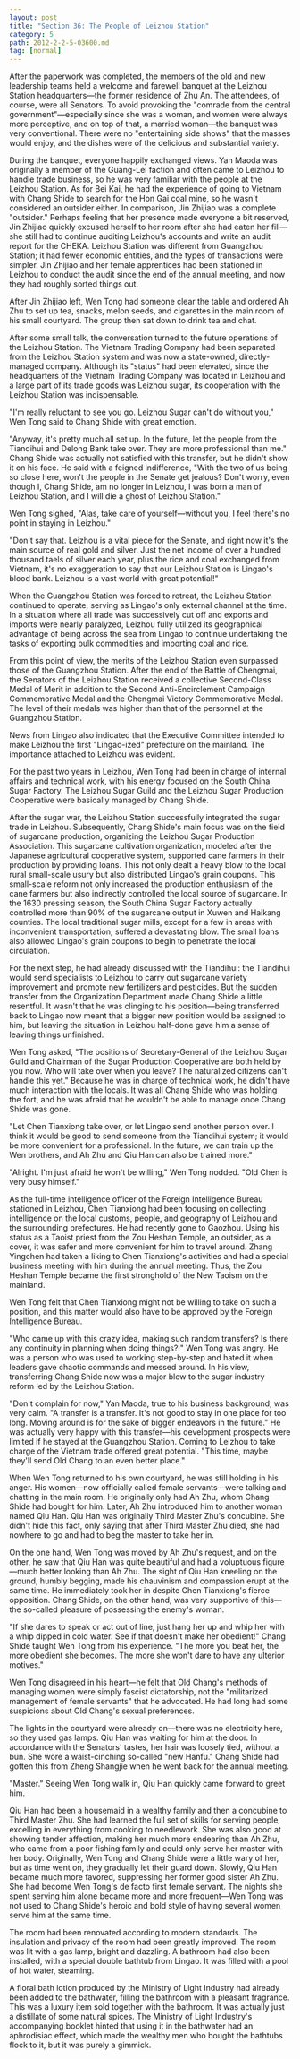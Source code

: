 ```yaml
---
layout: post
title: "Section 36: The People of Leizhou Station"
category: 5
path: 2012-2-2-5-03600.md
tag: [normal]
---
```


After the paperwork was completed, the members of the old and new leadership teams held a welcome and farewell banquet at the Leizhou Station headquarters—the former residence of Zhu An. The attendees, of course, were all Senators. To avoid provoking the "comrade from the central government"—especially since she was a woman, and women were always more perceptive, and on top of that, a married woman—the banquet was very conventional. There were no "entertaining side shows" that the masses would enjoy, and the dishes were of the delicious and substantial variety.

During the banquet, everyone happily exchanged views. Yan Maoda was originally a member of the Guang-Lei faction and often came to Leizhou to handle trade business, so he was very familiar with the people at the Leizhou Station. As for Bei Kai, he had the experience of going to Vietnam with Chang Shide to search for the Hon Gai coal mine, so he wasn't considered an outsider either. In comparison, Jin Zhijiao was a complete "outsider." Perhaps feeling that her presence made everyone a bit reserved, Jin Zhijiao quickly excused herself to her room after she had eaten her fill—she still had to continue auditing Leizhou's accounts and write an audit report for the CHEKA. Leizhou Station was different from Guangzhou Station; it had fewer economic entities, and the types of transactions were simpler. Jin Zhijiao and her female apprentices had been stationed in Leizhou to conduct the audit since the end of the annual meeting, and now they had roughly sorted things out.

After Jin Zhijiao left, Wen Tong had someone clear the table and ordered Ah Zhu to set up tea, snacks, melon seeds, and cigarettes in the main room of his small courtyard. The group then sat down to drink tea and chat.

After some small talk, the conversation turned to the future operations of the Leizhou Station. The Vietnam Trading Company had been separated from the Leizhou Station system and was now a state-owned, directly-managed company. Although its "status" had been elevated, since the headquarters of the Vietnam Trading Company was located in Leizhou and a large part of its trade goods was Leizhou sugar, its cooperation with the Leizhou Station was indispensable.

"I'm really reluctant to see you go. Leizhou Sugar can't do without you," Wen Tong said to Chang Shide with great emotion.

"Anyway, it's pretty much all set up. In the future, let the people from the Tiandihui and Delong Bank take over. They are more professional than me." Chang Shide was actually not satisfied with this transfer, but he didn't show it on his face. He said with a feigned indifference, "With the two of us being so close here, won't the people in the Senate get jealous? Don't worry, even though I, Chang Shide, am no longer in Leizhou, I was born a man of Leizhou Station, and I will die a ghost of Leizhou Station."

Wen Tong sighed, "Alas, take care of yourself—without you, I feel there's no point in staying in Leizhou."

"Don't say that. Leizhou is a vital piece for the Senate, and right now it's the main source of real gold and silver. Just the net income of over a hundred thousand taels of silver each year, plus the rice and coal exchanged from Vietnam, it's no exaggeration to say that our Leizhou Station is Lingao's blood bank. Leizhou is a vast world with great potential!"

When the Guangzhou Station was forced to retreat, the Leizhou Station continued to operate, serving as Lingao's only external channel at the time. In a situation where all trade was successively cut off and exports and imports were nearly paralyzed, Leizhou fully utilized its geographical advantage of being across the sea from Lingao to continue undertaking the tasks of exporting bulk commodities and importing coal and rice.

From this point of view, the merits of the Leizhou Station even surpassed those of the Guangzhou Station. After the end of the Battle of Chengmai, the Senators of the Leizhou Station received a collective Second-Class Medal of Merit in addition to the Second Anti-Encirclement Campaign Commemorative Medal and the Chengmai Victory Commemorative Medal. The level of their medals was higher than that of the personnel at the Guangzhou Station.

News from Lingao also indicated that the Executive Committee intended to make Leizhou the first "Lingao-ized" prefecture on the mainland. The importance attached to Leizhou was evident.

For the past two years in Leizhou, Wen Tong had been in charge of internal affairs and technical work, with his energy focused on the South China Sugar Factory. The Leizhou Sugar Guild and the Leizhou Sugar Production Cooperative were basically managed by Chang Shide.

After the sugar war, the Leizhou Station successfully integrated the sugar trade in Leizhou. Subsequently, Chang Shide's main focus was on the field of sugarcane production, organizing the Leizhou Sugar Production Association. This sugarcane cultivation organization, modeled after the Japanese agricultural cooperative system, supported cane farmers in their production by providing loans. This not only dealt a heavy blow to the local rural small-scale usury but also distributed Lingao's grain coupons. This small-scale reform not only increased the production enthusiasm of the cane farmers but also indirectly controlled the local source of sugarcane. In the 1630 pressing season, the South China Sugar Factory actually controlled more than 90% of the sugarcane output in Xuwen and Haikang counties. The local traditional sugar mills, except for a few in areas with inconvenient transportation, suffered a devastating blow. The small loans also allowed Lingao's grain coupons to begin to penetrate the local circulation.

For the next step, he had already discussed with the Tiandihui: the Tiandihui would send specialists to Leizhou to carry out sugarcane variety improvement and promote new fertilizers and pesticides. But the sudden transfer from the Organization Department made Chang Shide a little resentful. It wasn't that he was clinging to his position—being transferred back to Lingao now meant that a bigger new position would be assigned to him, but leaving the situation in Leizhou half-done gave him a sense of leaving things unfinished.

Wen Tong asked, "The positions of Secretary-General of the Leizhou Sugar Guild and Chairman of the Sugar Production Cooperative are both held by you now. Who will take over when you leave? The naturalized citizens can't handle this yet." Because he was in charge of technical work, he didn't have much interaction with the locals. It was all Chang Shide who was holding the fort, and he was afraid that he wouldn't be able to manage once Chang Shide was gone.

"Let Chen Tianxiong take over, or let Lingao send another person over. I think it would be good to send someone from the Tiandihui system; it would be more convenient for a professional. In the future, we can train up the Wen brothers, and Ah Zhu and Qiu Han can also be trained more."

"Alright. I'm just afraid he won't be willing," Wen Tong nodded. "Old Chen is very busy himself."

As the full-time intelligence officer of the Foreign Intelligence Bureau stationed in Leizhou, Chen Tianxiong had been focusing on collecting intelligence on the local customs, people, and geography of Leizhou and the surrounding prefectures. He had recently gone to Gaozhou. Using his status as a Taoist priest from the Zou Heshan Temple, an outsider, as a cover, it was safer and more convenient for him to travel around. Zhang Yingchen had taken a liking to Chen Tianxiong's activities and had a special business meeting with him during the annual meeting. Thus, the Zou Heshan Temple became the first stronghold of the New Taoism on the mainland.

Wen Tong felt that Chen Tianxiong might not be willing to take on such a position, and this matter would also have to be approved by the Foreign Intelligence Bureau.

"Who came up with this crazy idea, making such random transfers? Is there any continuity in planning when doing things?!" Wen Tong was angry. He was a person who was used to working step-by-step and hated it when leaders gave chaotic commands and messed around. In his view, transferring Chang Shide now was a major blow to the sugar industry reform led by the Leizhou Station.

"Don't complain for now," Yan Maoda, true to his business background, was very calm. "A transfer is a transfer. It's not good to stay in one place for too long. Moving around is for the sake of bigger endeavors in the future." He was actually very happy with this transfer—his development prospects were limited if he stayed at the Guangzhou Station. Coming to Leizhou to take charge of the Vietnam trade offered great potential. "This time, maybe they'll send Old Chang to an even better place."

When Wen Tong returned to his own courtyard, he was still holding in his anger. His women—now officially called female servants—were talking and chatting in the main room. He originally only had Ah Zhu, whom Chang Shide had bought for him. Later, Ah Zhu introduced him to another woman named Qiu Han. Qiu Han was originally Third Master Zhu's concubine. She didn't hide this fact, only saying that after Third Master Zhu died, she had nowhere to go and had to beg the master to take her in.

On the one hand, Wen Tong was moved by Ah Zhu's request, and on the other, he saw that Qiu Han was quite beautiful and had a voluptuous figure—much better looking than Ah Zhu. The sight of Qiu Han kneeling on the ground, humbly begging, made his chauvinism and compassion erupt at the same time. He immediately took her in despite Chen Tianxiong's fierce opposition. Chang Shide, on the other hand, was very supportive of this—the so-called pleasure of possessing the enemy's woman.

"If she dares to speak or act out of line, just hang her up and whip her with a whip dipped in cold water. See if that doesn't make her obedient!" Chang Shide taught Wen Tong from his experience. "The more you beat her, the more obedient she becomes. The more she won't dare to have any ulterior motives."

Wen Tong disagreed in his heart—he felt that Old Chang's methods of managing women were simply fascist dictatorship, not the "militarized management of female servants" that he advocated. He had long had some suspicions about Old Chang's sexual preferences.

The lights in the courtyard were already on—there was no electricity here, so they used gas lamps. Qiu Han was waiting for him at the door. In accordance with the Senators' tastes, her hair was loosely tied, without a bun. She wore a waist-cinching so-called "new Hanfu." Chang Shide had gotten this from Zheng Shangjie when he went back for the annual meeting.

"Master." Seeing Wen Tong walk in, Qiu Han quickly came forward to greet him.

Qiu Han had been a housemaid in a wealthy family and then a concubine to Third Master Zhu. She had learned the full set of skills for serving people, excelling in everything from cooking to needlework. She was also good at showing tender affection, making her much more endearing than Ah Zhu, who came from a poor fishing family and could only serve her master with her body. Originally, Wen Tong and Chang Shide were a little wary of her, but as time went on, they gradually let their guard down. Slowly, Qiu Han became much more favored, suppressing her former good sister Ah Zhu. She had become Wen Tong's de facto first female servant. The nights she spent serving him alone became more and more frequent—Wen Tong was not used to Chang Shide's heroic and bold style of having several women serve him at the same time.

The room had been renovated according to modern standards. The insulation and privacy of the room had been greatly improved. The room was lit with a gas lamp, bright and dazzling. A bathroom had also been installed, with a special double bathtub from Lingao. It was filled with a pool of hot water, steaming.

A floral bath lotion produced by the Ministry of Light Industry had already been added to the bathwater, filling the bathroom with a pleasant fragrance. This was a luxury item sold together with the bathroom. It was actually just a distillate of some natural spices. The Ministry of Light Industry's accompanying booklet hinted that using it in the bathwater had an aphrodisiac effect, which made the wealthy men who bought the bathtubs flock to it, but it was purely a gimmick.